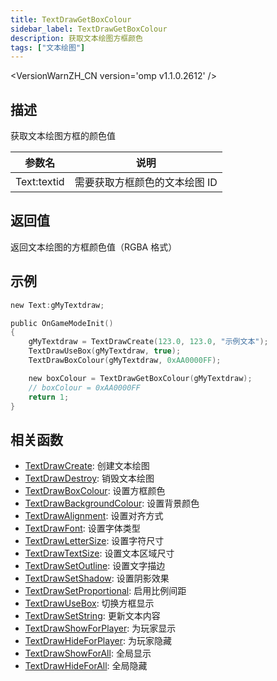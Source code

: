 ```yaml
---
title: TextDrawGetBoxColour
sidebar_label: TextDrawGetBoxColour
description: 获取文本绘图方框颜色
tags: ["文本绘图"]
---
```


<VersionWarnZH_CN version='omp v1.1.0.2612' />

## 描述

获取文本绘图方框的颜色值

| 参数名      | 说明                          |
| ----------- | ----------------------------- |
| Text:textid | 需要获取方框颜色的文本绘图 ID |

## 返回值

返回文本绘图的方框颜色值（RGBA 格式）

## 示例

```c
new Text:gMyTextdraw;

public OnGameModeInit()
{
    gMyTextdraw = TextDrawCreate(123.0, 123.0, "示例文本");
    TextDrawUseBox(gMyTextdraw, true);
    TextDrawBoxColour(gMyTextdraw, 0xAA0000FF);

    new boxColour = TextDrawGetBoxColour(gMyTextdraw);
    // boxColour = 0xAA0000FF
    return 1;
}
```

## 相关函数

- [TextDrawCreate](TextDrawCreate): 创建文本绘图
- [TextDrawDestroy](TextDrawDestroy): 销毁文本绘图
- [TextDrawBoxColour](TextDrawBoxColour): 设置方框颜色
- [TextDrawBackgroundColour](TextDrawBackgroundColour): 设置背景颜色
- [TextDrawAlignment](TextDrawAlignment): 设置对齐方式
- [TextDrawFont](TextDrawFont): 设置字体类型
- [TextDrawLetterSize](TextDrawLetterSize): 设置字符尺寸
- [TextDrawTextSize](TextDrawTextSize): 设置文本区域尺寸
- [TextDrawSetOutline](TextDrawSetOutline): 设置文字描边
- [TextDrawSetShadow](TextDrawSetShadow): 设置阴影效果
- [TextDrawSetProportional](TextDrawSetProportional): 启用比例间距
- [TextDrawUseBox](TextDrawUseBox): 切换方框显示
- [TextDrawSetString](TextDrawSetString): 更新文本内容
- [TextDrawShowForPlayer](TextDrawShowForPlayer): 为玩家显示
- [TextDrawHideForPlayer](TextDrawHideForPlayer): 为玩家隐藏
- [TextDrawShowForAll](TextDrawShowForAll): 全局显示
- [TextDrawHideForAll](TextDrawHideForAll): 全局隐藏
